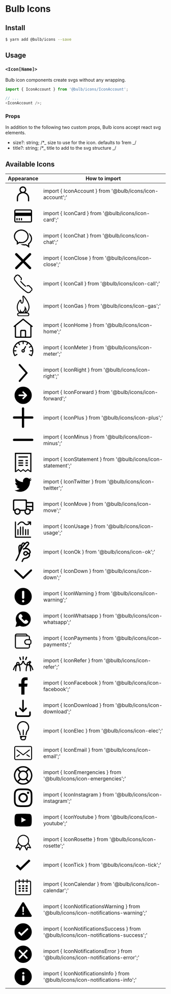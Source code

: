 <!---
THIS FILE IS GENERATED. DO NOT EDIT IT.
-->

# Bulb Icons

## Install

```sh
$ yarn add @bulb/icons --save
```

## Usage

### `<Icon[Name]>`

Bulb icon components create svgs without any wrapping.

```ts
import { IconAccount } from '@bulb/icons/IconAccount';

// ...
<IconAccount />;
```

### Props

In addition to the following two custom props, Bulb icons accept react svg elements.

- size?: string; /\*_ size to use for the icon. defaults to 1rem _/
- title?: string; /\*_ title to add to the svg structure _/

## Available Icons


| Appearance | How to import |
|:----------:| ------------- |
| <svg xmlns="http://www.w3.org/2000/svg" width="64" height="64" viewBox="0 0 64 64"><path d="M31.043 11.843c3.766 0 6.82 3.015 6.82 6.734 0 3.72-3.054 6.734-6.82 6.734-3.767 0-6.82-3.015-6.82-6.734.01-3.715 3.057-6.727 6.82-6.734zm7.107 14.666c2.213-1.948 3.6-4.772 3.6-7.916C41.75 12.742 36.946 8 31.023 8s-10.726 4.744-10.726 10.593c0 3.279 1.508 6.21 3.877 8.152l.018.013C17 29.694 12.027 36.554 12 44.566v8.684c.096.986.93 1.75 1.946 1.75 1.015 0 1.85-.764 1.944-1.742V44.57c0-8.516 6.99-15.416 15.61-15.416s15.61 6.902 15.61 15.415v8.681c.096.986.93 1.75 1.946 1.75s1.85-.764 1.944-1.742V44.57c-.022-8.257-5.296-15.29-12.698-18.018l-.135-.044-.017.002z"/></svg> | import { IconAccount } from '@bulb/icons/icon-account';' |
| <svg xmlns="http://www.w3.org/2000/svg" width="64" height="64" viewBox="0 0 64 64"><path d="M54.75 10H9.25C6.362 10 4 12.306 4 15.125v30.75C4 48.695 6.362 51 9.25 51h45.5c2.888 0 5.25-2.306 5.25-5.125v-30.75C60 12.305 57.638 10 54.75 10zm-45.5 3.417h45.5c.948 0 1.75.783 1.75 1.708v5.125h-49v-5.125c0-.925.802-1.708 1.75-1.708zm45.5 34.166H9.25c-.948 0-1.75-.783-1.75-1.708V30.5h49v15.375c0 .925-.802 1.708-1.75 1.708zM11 37.333h3.5v6.834H11v-6.834zm7 0h3.5v6.834H18v-6.834zm7 0h3.5v6.834H25v-6.834z"/></svg> | import { IconCard } from '@bulb/icons/icon-card';' |
| <svg xmlns="http://www.w3.org/2000/svg" width="64" height="64" viewBox="0 0 64 64"><path d="M49.31 13.51c1.426 2.137 2.405 4.542 3.03 7.125A16.435 16.435 0 0 1 56.436 31.5c0 6.235-3.563 11.756-8.906 14.962v6.412l-6.858-3.918c-1.246.266-2.494.356-3.83.356-1.78 0-3.562-.267-5.164-.623-2.048.356-4.185.623-6.412.623H23.93c3.741 2.227 8.103 3.562 12.914 3.562 1.247 0 2.493-.09 3.741-.266L51.094 60V48.334C56.527 44.415 60 38.359 60 31.5c0-7.57-4.275-14.16-10.687-17.989l-.002-.002zm0 10.864C49.31 12.618 38.98 3 26.156 3 13.331 3 3 12.618 3 24.374c0 6.858 3.473 12.914 8.906 16.833v9.885l8.55-5.966c1.87.445 3.74.623 5.7.623 12.824 0 23.155-9.53 23.155-21.375zm-29.3 16.923l-4.542 2.672v-4.72c-5.343-3.117-8.906-8.64-8.906-14.873 0-9.797 8.73-17.812 19.593-17.812 10.865 0 19.593 8.017 19.593 17.812 0 9.796-8.726 17.812-19.593 17.812-2.137 0-4.274-.356-6.145-.892z"/></svg> | import { IconChat } from '@bulb/icons/icon-chat';' |
| <svg xmlns="http://www.w3.org/2000/svg" width="64" height="64" viewBox="0 0 64 64"><path stroke="#000" d="M37.084 31.646L36.73 32l.354.354 18.844 18.844a3.345 3.345 0 0 1-4.73 4.73L32.353 37.084 32 36.73l-.354.354-18.844 18.844a3.345 3.345 0 0 1-4.73-4.73l18.844-18.844.356-.356-.358-.354L8.097 13.067A3.43 3.43 0 1 1 12.931 8.2l18.715 18.715.354.354.353-.354L51.198 8.072a3.345 3.345 0 0 1 4.73 4.73L37.084 31.646z"/></svg> | import { IconClose } from '@bulb/icons/icon-close';' |
| <svg xmlns="http://www.w3.org/2000/svg" width="64" height="64" viewBox="0 0 64 64"><path stroke="#000" stroke-width="3" d="M25.674 20.343l-.053-.054a5.756 5.756 0 0 0 .002-5.709l.052-.053a5.832 5.832 0 0 1 0 5.816zm33.047 27.232a5.828 5.828 0 0 1 0 5.82l-.053-.053a5.748 5.748 0 0 0 0-5.713l.053-.054zm-1.982-2.26l-.053.052-4.002-4.002.025-.025.026-.026 1.501 1.505v-.006l2.503 2.502zM24.672 25.868a137.11 137.11 0 0 0 14.462 14.464l-.052.052A139.074 139.074 0 0 1 24.62 25.92l.052-.052zm20.035 13.513l-.053-.054a5.82 5.82 0 0 1 5.82 0l-.052.052a5.748 5.748 0 0 0-5.715.002zm-21.07-27.065l-4.005-4.002.052-.052 4.005 4.002-.052.052zm-6.214-6.038l-.053.053a5.748 5.748 0 0 0-5.712.001l-.054-.053a5.828 5.828 0 0 1 5.82-.001zM9.345 8.26l.052.053L8.16 9.55l-.052-.052 1.237-1.237zM5.228 20.184a8.687 8.687 0 0 1 .85-8.473l.053.053a8.614 8.614 0 0 0-.842 8.38l-.061.04zm51.51 35.47l-1.237 1.239-.025-.025-.027-.027 1.237-1.238.053.052zM6.846 22.715C16.24 36.578 28.42 48.761 42.287 58.157l-.04.06C28.456 48.85 16.15 36.543 6.784 22.754l.06-.04zm46.441 36.211a8.696 8.696 0 0 1-8.468.85l.042-.063a8.625 8.625 0 0 0 8.373-.84l.053.053z"/></svg> | import { IconCall } from '@bulb/icons/icon-call';' |
| <svg xmlns="http://www.w3.org/2000/svg" width="64" height="64" viewBox="0 0 64 64"><path d="M51.801 39.118c1.976-14.873-11.275-31.086-16.91-38.004A2.922 2.922 0 0 0 32.62 0c-.44 0-.879.074-1.245.298-1.245.594-1.903 1.933-1.684 3.346 1.902 10.263.951 15.916-.585 17.85-.22.221-.44.52-.733.52-.22 0-.733-.225-1.172-.819-.879-1.117-1.245-2.902-.879-4.684.073-.225.073-.447.073-.745 0-1.637-1.318-2.976-2.856-3.05h-.366c-.513 0-1.025.225-1.464.52-.221.149-.367.299-.585.52l-.073.075c-6.883 8.478-10.03 18.071-8.785 26.402.732 4.982 3.075 9.223 6.661 12.42-3.22.148-5.783 2.902-5.783 6.174 0 3.422 2.709 6.173 6.077 6.173h26.063c3.368 0 6.077-2.751 6.077-6.173s-2.709-6.174-6.077-6.174h-.658c4.1-3.868 6.516-8.404 7.174-13.535zM23.323 15.69c-1.024 5.207 1.976 9.223 4.978 9.223 3.587 0 7.322-5.727 4.32-21.94 8.419 10.412 27.747 34.88 7.395 49.382 0 0 7.54-8.552-3.369-19.634 1.391 11.23-3.368 17.775-7.613 17.775-2.708 0-5.198-2.677-5.783-8.478-1.903 6.247-1.173 7.512-.367 9.89-11.054-7.287-10.397-22.831.44-36.218zm24.964 43.063c0 1.71-1.39 3.123-3.075 3.123H19.149c-1.684 0-3.075-1.412-3.075-3.123 0-1.711 1.391-3.124 3.075-3.124h26.063c1.684 0 3.075 1.413 3.075 3.124zm-15.52-6.174A10.625 10.625 0 0 0 35.62 50.2c1.757-2.007 3.002-4.684 3.66-7.734 1.245 4.685-1.318 7.66-1.464 7.81-.585.669-.806 1.487-.733 2.306h-4.32l.003-.003z"/></svg> | import { IconGas } from '@bulb/icons/icon-gas';' |
| <svg xmlns="http://www.w3.org/2000/svg" width="64" height="64" viewBox="0 0 64 64"><path d="M61.449 25.009L33.362 2.549a2.09 2.09 0 0 0-2.824 0l.002-.003-27.982 22.46a1.908 1.908 0 0 0 2.699 2.698l.522-.418v30.97A3.744 3.744 0 0 0 9.523 62h44.944a3.744 3.744 0 0 0 3.744-3.744V27.264l.522.419a1.908 1.908 0 1 0 2.718-2.679l-.002.005zM37.545 58.26H26.313V42.765a2.09 2.09 0 0 1 2.092-2.091h7.048a2.09 2.09 0 0 1 2.091 2.09v15.497zm16.92-1.883a1.884 1.884 0 0 1-1.884 1.883H41.31V41.156a4.184 4.184 0 0 0-4.183-4.182h-10.27a4.184 4.184 0 0 0-4.183 4.182v17.105H11.402a1.884 1.884 0 0 1-1.884-1.883V24.509L32 6.19l22.482 18.237V56.38l-.017-.002z"/></svg> | import { IconHome } from '@bulb/icons/icon-home';' |
| <svg xmlns="http://www.w3.org/2000/svg" width="64" height="64" viewBox="0 0 64 64"><path d="M59.715 16.893c-.023-.05-.057-.082-.09-.122A32.094 32.094 0 0 0 48.122 5.352c-.04-.023-.083-.066-.124-.09-.05-.023-.097-.04-.14-.065A31.986 31.986 0 0 0 31.99 1a31.912 31.912 0 0 0-15.847 4.197c-.05.023-.098.04-.14.066a1.097 1.097 0 0 0-.124.09A32.13 32.13 0 0 0 4.382 16.77c-.033.04-.066.082-.09.122-.024.05-.04.097-.067.146A31.282 31.282 0 0 0 0 32.786 31.66 31.66 0 0 0 4.282 48.68a1.686 1.686 0 0 0 2.298.61c.074-.04.14-.09.204-.146.057-.023.124-.04.18-.073l6.18-3.546a1.662 1.662 0 0 0 .614-2.282 1.686 1.686 0 0 0-2.297-.61l-5.064 2.902a28.26 28.26 0 0 1-2.979-11.077H9.26a1.68 1.68 0 0 0 1.683-1.672 1.68 1.68 0 0 0-1.683-1.671H3.418a28.007 28.007 0 0 1 2.996-11.067l5.054 2.902c.263.156.558.229.838.229.581 0 1.149-.302 1.46-.84a1.66 1.66 0 0 0-.615-2.282l-5.047-2.893a28.729 28.729 0 0 1 8.157-8.1l2.912 5.012c.311.537.879.84 1.46.84.287 0 .575-.074.838-.23a1.662 1.662 0 0 0 .615-2.282l-2.922-5.02A28.672 28.672 0 0 1 30.306 4.41v5.802a1.68 1.68 0 0 0 1.683 1.672 1.68 1.68 0 0 0 1.683-1.671V4.4a28.499 28.499 0 0 1 11.143 2.975l-2.922 5.02a1.66 1.66 0 0 0 .615 2.282c.263.156.557.229.838.229.581 0 1.149-.302 1.46-.84l2.912-5.012a28.73 28.73 0 0 1 8.156 8.1l-5.046 2.894a1.662 1.662 0 0 0-.615 2.282c.31.538.878.84 1.46.84.287 0 .574-.074.838-.23l5.054-2.902a28.177 28.177 0 0 1 2.995 11.067h-5.834a1.68 1.68 0 0 0-1.684 1.672 1.68 1.68 0 0 0 1.684 1.672h5.842a28.383 28.383 0 0 1-2.98 11.076l-5.063-2.902a1.683 1.683 0 0 0-2.298.61 1.66 1.66 0 0 0 .615 2.283l6.564 3.765h.007a1.685 1.685 0 0 0 2.305-.61A31.583 31.583 0 0 0 64 32.77c0-5.73-1.543-11.1-4.225-15.747-.034-.033-.05-.083-.074-.13h.014z"/><path d="M40.495 18.167a1.682 1.682 0 0 0-2.298.61l-5.087 8.755a5.583 5.583 0 0 0-1.11-.113c-2.979 0-5.407 2.405-5.407 5.37 0 2.967 2.421 5.371 5.407 5.371s5.408-2.404 5.408-5.37c0-1.37-.525-2.624-1.386-3.57l5.086-8.77a1.66 1.66 0 0 0-.614-2.283zm-8.5 16.64a2.027 2.027 0 0 1-2.035-2.02c0-1.115.911-2.02 2.034-2.02 1.123 0 2.035.905 2.035 2.02s-.912 2.02-2.035 2.02z"/></svg> | import { IconMeter } from '@bulb/icons/icon-meter';' |
| <svg xmlns="http://www.w3.org/2000/svg" width="64" height="64" viewBox="0 0 64 64"><path d="M39.51 31.94L18.948 55.261a2.787 2.787 0 0 0 .01 3.93 2.761 2.761 0 0 0 3.915-.011l22.248-25.226c.023-.023.062-.017.083-.034A2.764 2.764 0 0 0 46 31.918a2.722 2.722 0 0 0-.807-1.989c-.023-.027-.062-.017-.09-.038L22.727 4.806a2.772 2.772 0 0 0-3.926.017 2.799 2.799 0 0 0 .011 3.93L39.508 31.94l.002-.002z"/></svg> | import { IconRight } from '@bulb/icons/icon-right';' |
| <svg xmlns="http://www.w3.org/2000/svg" width="64" height="64" viewBox="0 0 64 64"><path d="M32 5c-3.737 0-7.252.703-10.547 2.11-3.254 1.406-6.107 3.334-8.558 5.785-2.45 2.451-4.38 5.304-5.786 8.558C5.703 24.748 5 28.263 5 32c0 3.737.703 7.252 2.11 10.547 1.406 3.254 3.334 6.107 5.785 8.558 2.451 2.45 5.304 4.38 8.558 5.786C24.748 58.297 28.263 59 32 59c3.737 0 7.252-.703 10.547-2.11 3.254-1.406 6.107-3.334 8.558-5.785 2.45-2.451 4.38-5.304 5.786-8.558C58.297 39.252 59 35.737 59 32c0-3.737-.703-7.252-2.11-10.547-1.406-3.254-3.334-6.107-5.785-8.558-2.451-2.45-5.304-4.38-8.558-5.786C39.252 5.703 35.737 5 32 5zm11.511 28.748l-9.763 9.763c-.281.281-.553.482-.814.603a2.22 2.22 0 0 1-.934.18c-.362 0-.673-.06-.934-.18s-.532-.322-.814-.603c-.482-.482-.723-1.044-.723-1.687s.241-1.226.723-1.748l5.665-5.605H19.705c-.723 0-1.305-.231-1.747-.693-.442-.462-.663-1.055-.663-1.778 0-.723.22-1.316.663-1.778.442-.462 1.024-.693 1.747-.693h16.212l-5.665-5.605c-.482-.522-.723-1.105-.723-1.748 0-.642.241-1.205.723-1.687.523-.523 1.105-.784 1.748-.784s1.225.262 1.748.784l9.763 9.763c.522.523.784 1.105.784 1.748s-.262 1.225-.784 1.748z"/></svg> | import { IconForward } from '@bulb/icons/icon-forward';' |
| <svg xmlns="http://www.w3.org/2000/svg" width="64" height="64" viewBox="0 0 64 64"><path d="M35.111 28V3.556a3.556 3.556 0 1 0-7.111 0V28H3.556a3.556 3.556 0 1 0 0 7.111H28v25.333a3.556 3.556 0 1 0 7.111 0V35.111h25.333a3.556 3.556 0 1 0 0-7.111H35.111z"/></svg> | import { IconPlus } from '@bulb/icons/icon-plus';' |
| <svg xmlns="http://www.w3.org/2000/svg" width="64" height="64" viewBox="0 0 64 64"><path d="M60.444 35.111H3.556a3.556 3.556 0 1 1 0-7.111h56.888a3.556 3.556 0 0 1 0 7.111z"/></svg> | import { IconMinus } from '@bulb/icons/icon-minus';' |
| <svg xmlns="http://www.w3.org/2000/svg" width="64" height="64" viewBox="0 0 64 64"><path d="M39.42 28.315h7.42V24.55h-7.42v3.764zM32 24.548H17.14v3.764H32v-3.764zm7.42 11.276h7.42v-3.746h-7.42v3.746zm7.44-22.549H17.14v3.764h29.72v-3.764zM32 32.078H17.14v3.764H32v-3.764zM6 2v60.136h3.72l7.42-5.647 7.379 5.647L32 56.51l7.42 5.647 7.42-5.647 7.42 5.647H58V2.002L6 2zm48.28 56.39l-7.42-5.646-7.42 5.647L32 52.744l-7.42 5.647-7.44-5.647-7.42 5.647V5.764h44.56V58.39zM32 39.589H17.14v3.764H32v-3.764zm7.42 3.764h7.42v-3.764h-7.42v3.764z"/></svg> | import { IconStatement } from '@bulb/icons/icon-statement';' |
| <svg xmlns="http://www.w3.org/2000/svg" width="64" height="64" viewBox="0 0 64 64"><path d="M59 15.227a23.836 23.836 0 0 1-5.55 5.74c.035.482.035.964.035 1.443 0 14.68-11.136 31.59-31.49 31.59C15.726 54 9.9 52.178 5 49.015c.89.103 1.748.138 2.673.138 5.174 0 9.937-1.753 13.742-4.743a11.093 11.093 0 0 1-10.35-7.7c.687.104 1.371.172 2.09.172.994 0 1.988-.139 2.913-.379a11.097 11.097 0 0 1-8.875-10.896v-.139a11.142 11.142 0 0 0 5.002 1.41 11.105 11.105 0 0 1-4.934-9.246c0-2.064.548-3.954 1.509-5.604a31.423 31.423 0 0 0 22.82 11.619 12.6 12.6 0 0 1-.274-2.544C31.316 14.985 36.25 10 42.384 10c3.186 0 6.066 1.34 8.085 3.507a21.75 21.75 0 0 0 7.024-2.682 11.064 11.064 0 0 1-4.866 6.118c2.228-.24 4.386-.86 6.373-1.718v.002z"/></svg> | import { IconTwitter } from '@bulb/icons/icon-twitter';' |
| <svg xmlns="http://www.w3.org/2000/svg" width="64" height="64" viewBox="0 0 64 64"><path d="M62 15.973H44v-3.98A3.992 3.992 0 0 0 40 8H4c-2.208 0-4 1.784-4 3.993V39.95a3.998 3.998 0 0 0 4 3.993h.218A10.305 10.305 0 0 0 4 46.003C4 51.523 8.476 56 14 56c5.523 0 10-4.476 10-9.996 0-.708-.08-1.396-.217-2.06h12.436a9.97 9.97 0 0 0-.22 2.06C36 51.523 40.48 56 46 56s10-4.476 10-9.996a9.97 9.97 0 0 0-.22-2.06H62c1.1 0 2.001-.896 2.001-2V17.97c0-1.1-.9-1.996-2-1.996v-.002zM14 51.951c-3.315 0-5.999-2.664-5.999-5.947 0-3.284 2.684-5.948 6-5.948 3.315 0 6 2.664 6 5.948 0 3.283-2.683 5.947-6 5.947zm24.04-11.947c-.015 0-.024.009-.041.009H21.963C20.139 37.588 17.263 36 13.998 36c-3.268 0-6.14 1.587-7.965 4.012h-.036a2 2 0 0 1-2-1.995V14.043c0-1.104.895-1.995 2-1.995h31.999a2 2 0 0 1 2 1.995v23.973c0 .016-.009.024-.009.041a10.025 10.025 0 0 0-1.953 1.949l.005-.003zM46 51.951c-3.31 0-5.999-2.664-5.999-5.947 0-3.284 2.688-5.948 6-5.948 3.31 0 6 2.664 6 5.948 0 3.283-2.688 5.947-6 5.947zm14-11.938h-6.04C52.14 37.588 49.264 36 46 36a9.86 9.86 0 0 0-2 .205v-4.164h16v7.973-.002zm0-12.02H44v-7.977h16v7.977z"/></svg> | import { IconMove } from '@bulb/icons/icon-move';' |
| <svg xmlns="http://www.w3.org/2000/svg" width="64" height="64" viewBox="0 0 64 64"><path d="M7.75 58h47.493c.969 0 1.757-.787 1.757-1.755 0-.969-.788-1.757-1.757-1.757H9.514V8.77A1.758 1.758 0 0 0 6 8.77v47.465c-.01.978.78 1.766 1.748 1.766h.002z"/><path d="M16.91 17.924l5.117-5.112a7.735 7.735 0 0 1 5.51-2.28 7.73 7.73 0 0 1 5.512 2.287l2.321 2.32a11.251 11.251 0 0 0 7.995 3.315c3.025 0 5.86-1.174 8.003-3.316l2.116-2.114v3.665a1.758 1.758 0 0 0 3.514 0V8.767a1.586 1.586 0 0 0-.077-.497c-.019-.06-.035-.12-.053-.18-.025-.06-.06-.113-.084-.172-.026-.043-.044-.094-.078-.137a1.779 1.779 0 0 0-.49-.489c-.043-.025-.084-.043-.127-.068-.06-.034-.112-.069-.171-.094-.06-.025-.12-.034-.18-.052A1.586 1.586 0 0 0 55.24 7h-7.92c-.969 0-1.757.788-1.757 1.756s.788 1.756 1.757 1.756h3.667l-2.116 2.115a7.735 7.735 0 0 1-5.51 2.279 7.752 7.752 0 0 1-5.512-2.28l-2.321-2.32A11.236 11.236 0 0 0 27.54 7.01c-3.018 0-5.86 1.174-8.004 3.316l-5.116 5.113a1.758 1.758 0 0 0 2.486 2.484l.005.002zm-1.239 32.161c.969 0 1.757-.787 1.757-1.756V32.502c0-.968-.788-1.756-1.757-1.756-.969 0-1.757.788-1.757 1.756v15.82a1.76 1.76 0 0 0 1.757 1.766v-.003zm6.149-25.487V48.33a1.758 1.758 0 0 0 3.514 0V24.598c0-.968-.788-1.756-1.757-1.756-.968 0-1.757.779-1.757 1.756zm9.68-1.766c-.97 0-1.758.788-1.758 1.756v23.733c0 .968.788 1.756 1.757 1.756.969 0 1.757-.788 1.757-1.756V24.597a1.75 1.75 0 0 0-1.757-1.765zm6.516 9.67v15.82a1.758 1.758 0 0 0 3.514 0v-15.82a1.758 1.758 0 0 0-3.514 0zm7.562 0v15.82a1.758 1.758 0 0 0 3.514 0v-15.82c0-.968-.788-1.756-1.757-1.756-.969 0-1.757.788-1.757 1.756z"/></svg> | import { IconUsage } from '@bulb/icons/icon-usage';' |
| <svg xmlns="http://www.w3.org/2000/svg" width="64" height="64" viewBox="0 0 64 64"><path d="M28.945 63.177h-.016a1.16 1.16 0 0 1-1.171-1.15c0-.19.046-.37.13-.528l-.002.007c.905-1.736 1.48-3.016 1.988-4.123.265-.586.507-1.128.751-1.649 1.679-3.688 5.102-4.166 8.305-4.729 3.2-.306 6.068-1.498 8.403-3.322l-.033.025c2.005-1.546 3.336-3.858 3.531-6.478l.003-.03a3.257 3.257 0 0 0-1.38-2.163l-.012-.007A2.348 2.348 0 0 0 48 38.543c-.21 0-.414.027-.607.078l.016-.005c-.936.32-1.7.93-2.197 1.717l-.01.019a7.138 7.138 0 0 1-4.215 2.833l-.049.009c-.435.103-.936.16-1.448.16-3.598 0-6.515-2.865-6.515-6.4 0-2.754 1.77-5.1 4.253-6.005l.044-.014a6.823 6.823 0 0 1 2.921-.645 6.838 6.838 0 0 1 6.029 3.56l.018.037c1.015 1.802 2.607 2.799 3.908 2.408a3.836 3.836 0 0 0 2.333-1.72l.009-.018c.237-.469.375-1.02.375-1.6a3.63 3.63 0 0 0-.228-1.268l.009.026a13.259 13.259 0 0 0-12.562-8.877c-1.38 0-2.712.208-3.962.592l.093-.025a15.7 15.7 0 0 0-2.688 1.148l.081-.041a1.16 1.16 0 0 1-.54.13 1.16 1.16 0 0 1-1.17-1.15c0-.442.251-.824.623-1.018l.007-.002a17.354 17.354 0 0 1 2.945-1.244l.126-.035c1.37-.434 2.949-.683 4.585-.683 6.845 0 12.65 4.37 14.685 10.427l.03.108a5.74 5.74 0 0 1 .265 1.74 5.805 5.805 0 0 1-.789 2.931l.017-.03a5.907 5.907 0 0 1-2.614 2.438l-.035.016a5.33 5.33 0 0 1 1.324 3.129v.018c-.137 3.382-1.83 6.348-4.39 8.246l-.028.02a18.107 18.107 0 0 1-9.377 3.725l-.075.007c-3.114.542-5.388.933-6.624 3.45-.242.479-.464.998-.729 1.563a101 101 0 0 1-2.053 4.34c-.181.29-.482.491-.833.542h-.007l-.007-.003zM40.187 32.67a5.317 5.317 0 0 0-2.088.446l.033-.013c-1.683.569-2.872 2.113-2.872 3.926 0 .473.081.928.23 1.354l-.01-.03a4.155 4.155 0 0 0 3.925 2.746c.324 0 .638-.036.94-.105l-.027.005a4.815 4.815 0 0 0 3.014-1.958l.011-.016a7.347 7.347 0 0 1 2.181-2.152l.028-.016a8.56 8.56 0 0 1-1.392-1.843l-.023-.043a4.432 4.432 0 0 0-3.887-2.278h-.07.005l.002-.023z"/><path d="M28.945 64h-.007c-1.11 0-2.008-.885-2.008-1.973 0-.334.084-.647.232-.922l-.004.012c.905-1.715 1.457-2.973 1.964-4.08a38.06 38.06 0 0 1 .773-1.671c1.944-3.97 5.654-4.601 8.833-5.187a15.383 15.383 0 0 0 7.965-3.041l-.035.025c1.82-1.356 3.057-3.389 3.31-5.712l.003-.037a2.469 2.469 0 0 0-1.031-1.664l-.007-.005a1.491 1.491 0 0 0-1.313-.279l.01-.002c-.79.26-1.435.773-1.847 1.438l-.009.014a7.946 7.946 0 0 1-4.583 3.112l-.054.011a7.384 7.384 0 0 1-1.624.179c-3.205 0-5.933-2.008-6.95-4.814l-.017-.05a6.907 6.907 0 0 1-.419-2.392c0-3.09 1.993-5.723 4.786-6.727l.051-.016a7.657 7.657 0 0 1 3.28-.728 7.664 7.664 0 0 1 6.75 3.984l.02.041c.797 1.411 2.054 2.278 2.938 2.017a2.981 2.981 0 0 0 1.825-1.333l.007-.014a2.83 2.83 0 0 0-.007-2.188l.007.018a12.33 12.33 0 0 0-11.713-8.342c-1.338 0-2.627.21-3.833.597l.086-.025c-.95.313-1.762.665-2.53 1.081l.079-.039c-.265.13-.575.206-.905.206-1.134 0-2.056-.903-2.056-2.019 0-.791.463-1.475 1.136-1.806l.012-.005a18.221 18.221 0 0 1 3.09-1.308l.133-.037c1.432-.448 3.08-.704 4.788-.704 7.23 0 13.363 4.613 15.519 11.006l.032.114c.237.655.375 1.407.375 2.191a6.59 6.59 0 0 1-.768 3.096l.018-.036a6.612 6.612 0 0 1-2.183 2.307l-.026.016a5.87 5.87 0 0 1 .971 2.868v.018c-.105 3.638-1.885 6.846-4.61 8.918l-.029.02a18.84 18.84 0 0 1-9.771 3.922l-.08.007c-3.09.542-4.945.846-5.984 2.993-.22.478-.442.977-.707 1.542a85.085 85.085 0 0 1-2.076 4.34A2.02 2.02 0 0 1 28.969 64h-.03.006zm19.061-26.254c.733.01 1.408.254 1.953.657l-.01-.007a4.046 4.046 0 0 1 1.723 2.934l.003.016c-.236 2.89-1.707 5.403-3.885 7.057l-.024.016a16.616 16.616 0 0 1-8.772 3.402l-.063.005c-3.159.542-6.14 1.063-7.707 4.34-.242.498-.486 1.04-.752 1.605-.507 1.127-1.082 2.408-2.008 4.187a.323.323 0 0 0 .154.434h.17a.333.333 0 0 0 .294-.17v-.003c.928-1.78 1.524-3.124 2.009-4.187.265-.608.507-1.127.751-1.605 1.413-2.886 3.976-3.341 7.223-3.906 3.456-.33 6.559-1.608 9.091-3.565l-.037.027c2.377-1.772 3.932-4.502 4.064-7.596v-.02a4.503 4.503 0 0 0-1.131-2.653l.005.004-.685-.802.971-.478a5.037 5.037 0 0 0 2.195-2.143l.014-.027a4.98 4.98 0 0 0 .556-2.303c0-.606-.107-1.187-.302-1.724l.011.036a14.67 14.67 0 0 0-13.947-9.954c-1.55 0-3.042.236-4.443.673l.105-.028c-1.12.36-2.077.77-2.985 1.26l.091-.043a.33.33 0 0 0-.181.293.332.332 0 0 0 .49.29h-.001c.78-.43 1.692-.826 2.644-1.139l.116-.032a13.924 13.924 0 0 1 4.143-.615c6.173 0 11.413 3.924 13.277 9.37l.028.097a4.396 4.396 0 0 1-.212 3.499l.012-.026a4.644 4.644 0 0 1-2.794 2.161l-.032.007a4.16 4.16 0 0 1-.729.06 4.414 4.414 0 0 1-4.14-2.829l-.01-.03a6.031 6.031 0 0 0-5.318-3.158c-.94 0-1.832.213-2.623.593l.034-.016c-2.218.79-3.775 2.844-3.775 5.255 0 3.08 2.542 5.574 5.675 5.574.437 0 .863-.048 1.273-.141l-.037.006a6.35 6.35 0 0 0 3.808-2.538l.014-.02a4.97 4.97 0 0 1 2.681-2.008l.035-.01a3.003 3.003 0 0 1 1.005-.063h-.014l-.002-.019zm-8.659 4.188c-2.741-.035-4.95-2.225-4.95-4.926 0-2.154 1.408-3.986 3.37-4.656l.035-.011a6.078 6.078 0 0 1 2.383-.499h.003a5.219 5.219 0 0 1 4.646 2.813l.014.03A7.749 7.749 0 0 0 46.13 36.4l-.002-.003.773.782-.971.522a6.63 6.63 0 0 0-1.974 1.781l-.014.018a5.637 5.637 0 0 1-3.407 2.337l-.038.007c-.288.057-.621.09-.961.09-.065 0-.13-.003-.196-.005h.01l-.003.005zm.84-8.418a4.491 4.491 0 0 0-1.75.38l.028-.012c-1.385.467-2.362 1.736-2.362 3.23 0 .356.056.701.16 1.026l-.007-.025a3.314 3.314 0 0 0 3.15 2.24c.246 0 .486-.027.717-.075l-.021.005a3.983 3.983 0 0 0 2.507-1.74l.009-.016a9.908 9.908 0 0 1 1.596-1.658l.017-.012a9.385 9.385 0 0 1-.857-1.294l-.025-.05a3.478 3.478 0 0 0-3.157-1.997h-.002l-.002-.002z"/><path d="M10.021 59.877h-.007a1.16 1.16 0 0 1-1.17-1.15c0-.243.077-.47.207-.654l-.002.004C14.989 49.4 20.09 33.733 20.09 33.582c4.143-11.591 10.681-21.468 19.084-29.466l.02-.019 1.016-1.02a6.066 6.066 0 0 1 4.746-2.27c1.338 0 2.574.427 3.575 1.152l-.016-.011a4.748 4.748 0 0 1 1.94 3.185l.003.025a5.782 5.782 0 0 1-1.355 4.35l.007-.01c-.97 1.215-1.899 2.17-2.87 3.341a76.534 76.534 0 0 0-7.371 9.385l-.182.29c-.216.256-.54.419-.903.419a1.16 1.16 0 0 1-1.17-1.15c0-.177.039-.343.111-.492l-.002.007c2.472-3.732 5.016-6.977 7.795-10.01l-.065.072c.95-1.063 1.855-2.17 2.805-3.254a3.562 3.562 0 0 0 .86-2.66v.014a2.425 2.425 0 0 0-1.007-1.644l-.007-.005a3.744 3.744 0 0 0-2.165-.681 3.743 3.743 0 0 0-3.037 1.537l-.007.011-1.06 1.04C32.726 13.5 26.427 23.07 22.6 33.781l-.158.512c-.31.913-5.345 16.121-11.417 25.04-.21.327-.578.541-.994.541l-.01.003z"/><path d="M10.023 60.723h-.014C8.899 60.723 8 59.84 8 58.75c0-.414.128-.796.35-1.114l-.006.007c5.896-8.678 11.043-24.127 11.043-24.278 4.15-11.73 10.73-21.73 19.198-29.839l.016-.016.994-.976A6.93 6.93 0 0 1 44.969 0a6.95 6.95 0 0 1 4.076 1.31l-.019-.013a5.55 5.55 0 0 1 2.207 3.725l.002.027a6.581 6.581 0 0 1-1.534 5.022l.01-.012c-.97 1.215-1.9 2.17-2.893 3.364a75.59 75.59 0 0 0-7.307 9.302l-.181.288a2.027 2.027 0 0 1-1.69.9c-1.115 0-2.018-.888-2.018-1.983 0-.405.123-.78.333-1.094l-.005.007c2.516-3.759 5.111-7.031 7.944-10.089l-.058.064c.95-1.063 1.855-2.17 2.784-3.21a2.753 2.753 0 0 0 .684-2.049v.01a1.575 1.575 0 0 0-.68-1.103l-.004-.005a2.981 2.981 0 0 0-1.658-.498 2.968 2.968 0 0 0-2.444 1.269l-.007.01-1.014 1.019c-8.068 7.736-14.325 17.256-18.11 27.916l-.155.508c-.198.629-5.368 16.185-11.505 25.233-.37.49-.957.805-1.62.805-.028 0-.059 0-.087-.002h.005l-.002.002zM45.072 1.601a6.045 6.045 0 0 0-4.257 2.033l-.007.006-.994.997C31.514 12.58 25.07 22.355 21.16 33.3l-.163.521c0 .174-5.234 15.86-11.242 24.713a.326.326 0 0 0-.095.228c0 .09.037.17.095.23.06.052.142.084.233.084.09 0 .17-.032.232-.085 6.029-8.852 11.043-24.19 11.331-24.843C25.594 22.748 32 13.03 40.24 5.154l.016-.016.994-.997A4.57 4.57 0 0 1 44.9 2.34c1 0 1.927.318 2.679.858l-.014-.01A3.234 3.234 0 0 1 48.91 5.34l.002.019a4.396 4.396 0 0 1-.999 3.307l.008-.008c-.95 1.194-1.855 2.17-2.828 3.277a79.006 79.006 0 0 0-7.502 9.451l-.184.29a.319.319 0 0 0-.058.186c0 .18.149.327.333.327a.338.338 0 0 0 .274-.142c2.426-3.638 4.925-6.805 7.656-9.762l-.058.064c.97-1.107 1.899-2.17 2.849-3.32A4.952 4.952 0 0 0 49.57 5.23l.002.023a3.924 3.924 0 0 0-1.601-2.64l-.012-.006a4.92 4.92 0 0 0-2.888-.997h-.005l.005-.01z"/><path d="M20.221 38.029h-.004a1.16 1.16 0 0 1-1.164-1.036v-.005c-.729-6.878-1.325-17.358-1.369-18.702a8.585 8.585 0 0 1 2.756-7.025l.005-.005a4.484 4.484 0 0 1 3.87-1.036l-.027-.004c1.683.347 2.963 1.694 3.177 3.366l.002.02a1.16 1.16 0 0 1-1.17 1.15 1.16 1.16 0 0 1-1.172-1.15 1.805 1.805 0 0 0-1.291-1.168l-.012-.002a2.22 2.22 0 0 0-1.878.565 6.431 6.431 0 0 0-1.897 5.21l-.003-.024c0 1.324.62 11.717 1.348 18.529.005.041.01.089.01.137a1.16 1.16 0 0 1-1.041 1.143h-.005l-.135.037z"/><path d="M20.223 38.853h-.009c-1.04 0-1.895-.775-2-1.77v-.01c-.728-6.898-1.324-17.358-1.368-18.766a8.888 8.888 0 0 1-.026-.686c0-2.758 1.187-5.244 3.089-6.99l.005-.005a5.325 5.325 0 0 1 3.524-1.317c.37 0 .733.036 1.082.107l-.035-.007c2.05.442 3.6 2.108 3.82 4.167l.002.02c.002.032.002.071.002.108 0 1.093-.9 1.978-2.013 1.978-1.073 0-1.95-.826-2.009-1.864v-.005a.972.972 0 0 0-.656-.542l-.007-.002a1.412 1.412 0 0 0-1.127.391 5.594 5.594 0 0 0-1.608 4.56l-.002-.025c0 1.3.619 11.673 1.347 18.465.007.062.012.133.012.206 0 1.017-.784 1.856-1.79 1.962h-.01l-.223.025zM23.47 10.95a3.887 3.887 0 0 0-2.455.959l.004-.003a7.851 7.851 0 0 0-2.472 6.385l-.002-.028c0 1.324.62 11.781 1.369 18.637a.326.326 0 0 0 .33.306c.017 0 .03 0 .047-.002h-.003a.338.338 0 0 0 .222-.13.32.32 0 0 0 0-.24v.002c-.73-6.836-1.325-17.358-1.37-18.593a7.207 7.207 0 0 1 2.207-5.836l.003-.002a3.02 3.02 0 0 1 2.037-.782c.186 0 .365.016.542.048l-.019-.002c.936.219 1.67.9 1.94 1.78l.004.02v.13c0 .18.149.324.33.324.182 0 .33-.146.33-.325a3.197 3.197 0 0 0-2.385-2.577l-.023-.004a3.123 3.123 0 0 0-.64-.064l.004-.003z"/><path d="M23.116 30.675a1.16 1.16 0 0 1-1.08-1.242v.005c.321-4.14.933-7.94 1.825-11.633l-.103.503c1.05-4.67 2.703-8.801 4.91-12.584l-.117.215a5.433 5.433 0 0 1 4.697-2.677 5.46 5.46 0 0 1 2.79.761l-.022-.014c1.391.698 2.348 2.065 2.43 3.657v.011a1.164 1.164 0 0 1-1.17 1.228 1.165 1.165 0 0 1-1.172-1.072v-.005a2.177 2.177 0 0 0-1.245-1.795l-.014-.004a3.093 3.093 0 0 0-1.585-.43c-1.155 0-2.16.622-2.693 1.541l-.007.016c-1.995 3.377-3.58 7.29-4.54 11.434l-.055.28c-.768 3.117-1.355 6.824-1.641 10.613l-.014.238a1.167 1.167 0 0 1-1.154.956h-.042.002v-.002z"/><path d="M23.12 31.498h-.154c-1.045-.075-1.864-.928-1.864-1.969 0-.07.004-.14.011-.208v.01a74 74 0 0 1 1.848-11.77l-.104.508c1.075-4.755 2.767-8.958 5.02-12.804l-.118.217a6.258 6.258 0 0 1 5.39-3.052c1.192 0 2.305.329 3.25.898l-.028-.016c1.624.846 2.737 2.454 2.849 4.325v.013c.002.04.004.085.004.13 0 1.094-.9 1.979-2.013 1.979-1.066 0-1.939-.814-2.009-1.844V7.91a1.352 1.352 0 0 0-.83-1.125l-.01-.003a2.22 2.22 0 0 0-1.18-.336c-.845 0-1.578.464-1.95 1.148l-.005.011c-1.928 3.316-3.452 7.158-4.367 11.226l-.051.274c-.752 3.044-1.332 6.666-1.62 10.37l-.014.24a2.02 2.02 0 0 1-2.02 1.78h-.035.002l-.002.004zM33.17 4.094a4.635 4.635 0 0 0-3.964 2.363l-.011.022c-2.04 3.465-3.662 7.478-4.649 11.729l-.055.29c-.78 3.154-1.383 6.91-1.686 10.75l-.016.25v.022a.33.33 0 0 0 .31.325.327.327 0 0 0 .375-.304c.314-4.034.91-7.738 1.778-11.34l-.1.492c1.017-4.517 2.616-8.51 4.75-12.163l-.111.208a3.95 3.95 0 0 1 3.412-1.946c.738 0 1.427.199 2.015.546L35.2 5.33c.95.469 1.606 1.388 1.678 2.465v.01c0 .18.15.324.33.324a.329.329 0 0 0 .331-.325 3.603 3.603 0 0 0-1.99-2.984l-.02-.009a4.721 4.721 0 0 0-2.357-.716h-.006.004z"/></svg> | import { IconOk } from '@bulb/icons/icon-ok';' |
| <svg xmlns="http://www.w3.org/2000/svg" width="64" height="64" viewBox="0 0 64 64"><path d="M32.06 40.046L8.739 18.016c-1.086-1.16-2.85-1.146-3.93.01-1.08 1.157-1.08 3.05.011 4.195l25.226 23.837c.023.025.017.066.034.089a2.668 2.668 0 0 0 2.003.853 2.631 2.631 0 0 0 1.989-.864c.027-.026.017-.067.038-.096l25.085-23.977c1.08-1.17 1.075-3.049-.017-4.205-1.086-1.146-2.85-1.146-3.93.01L32.06 40.045l.002.002z"/></svg> | import { IconDown } from '@bulb/icons/icon-down';' |
| <svg xmlns="http://www.w3.org/2000/svg" width="64" height="64" viewBox="0 0 64 64"><path fill-rule="evenodd" d="M32 59c14.912 0 27-12.088 27-27S46.912 5 32 5 5 17.088 5 32s12.088 27 27 27zm-3.598-41.4a3.6 3.6 0 0 1 3.602-3.6 3.598 3.598 0 0 1 3.598 3.6v18a3.598 3.598 0 1 1-7.2 0v-18zm7.2 28.8a3.598 3.598 0 1 1-7.2 0c0-1.107.5-2.097 1.285-2.757a3.589 3.589 0 0 1 2.317-.843c.926 0 1.77.35 2.406.925a3.594 3.594 0 0 1 1.192 2.674z"/></svg> | import { IconWarning } from '@bulb/icons/icon-warning';' |
| <svg xmlns="http://www.w3.org/2000/svg" width="64" height="64" viewBox="0 0 64 64"><path d="M32.4 9C19.387 9 8.8 19.586 8.8 32.6c0 4.117 1.077 8.162 3.117 11.72L8.041 55.947a.8.8 0 0 0 .962 1.027l12.694-3.34A23.662 23.662 0 0 0 32.4 56.2C45.414 56.2 56 45.614 56 32.6 56 19.586 45.414 9 32.4 9zm14.726 34.316l-1.406 1.407C43.944 46.5 41.962 47.4 39.832 47.4c-2.872 0-5.969-1.64-9.202-4.874l-8.155-8.155c-2.55-2.55-4.118-5.028-4.659-7.365-.656-2.837.172-5.436 2.462-7.725l1.407-1.407c.905-.905 2.368-1.128 3.502-.528 2.13 1.128 4.335 4.82 4.58 5.238.442.774.577 1.574.387 2.26a2.088 2.088 0 0 1-.95 1.24c-.647.542-1.405 1.215-1.538 1.386-.813 1.2-.72 2.12.327 3.168l6.37 6.37c1.056 1.057 1.96 1.144 3.179.318.16-.125.833-.883 1.374-1.53.404-.667 1.066-1.033 1.87-1.033.528 0 1.088.16 1.622.464.426.25 4.12 2.457 5.246 4.586a2.966 2.966 0 0 1-.528 3.503z"/></svg> | import { IconWhatsapp } from '@bulb/icons/icon-whatsapp';' |
| <svg xmlns="http://www.w3.org/2000/svg" width="64" height="64" viewBox="0 0 64 64"><path d="M54.733 37.115a2.955 2.955 0 0 1-2.966 2.945h-7.36c-3.157 0-5.716-2.541-5.716-5.677 0-3.136 2.56-5.677 5.716-5.677h7.36a2.955 2.955 0 0 1 2.965 2.945v5.464zm-7.646 14.708h-34.85a2.955 2.955 0 0 1-2.965-2.945v-.075.004-31.936H47.16a2.955 2.955 0 0 1 2.965 2.945v.058-.002 5.588H44.41c-4.961 0-8.985 3.995-8.985 8.925 0 4.93 4.022 8.925 8.985 8.925h5.716v5.5l.002.09a2.937 2.937 0 0 1-2.946 2.927c-.031 0-.065 0-.096-.002h.004l-.002-.002zM12.235 11.247h27.58a2.976 2.976 0 0 1 2.925 2.412l.002.018H9.302a2.98 2.98 0 0 1 2.93-2.43h.003zM53.32 25.672V19.87c-.01-3.415-2.795-6.182-6.233-6.193h-1.073A6.224 6.224 0 0 0 39.816 8H12.235C8.797 8.01 6.01 10.775 6 14.19v34.617c.01 3.415 2.794 6.183 6.233 6.193h34.942c3.442 0 6.234-2.771 6.234-6.193v-5.73c2.663-.742 4.585-3.128 4.591-5.962v-5.483c-.042-2.81-1.96-5.164-4.566-5.88l-.043-.01-.071-.07z"/></svg> | import { IconPayments } from '@bulb/icons/icon-payments';' |
| <svg xmlns="http://www.w3.org/2000/svg" width="64" height="64" viewBox="0 0 64 64"><path d="M63.917 50.402C63.109 47.888 59.01 36 53.454 34.474a5.296 5.296 0 0 0 .472-2.763c1.85-.397 3.243-2.028 3.243-3.976 0-2.247-1.842-4.072-4.106-4.072a4.107 4.107 0 0 0-4.01 3.216 5.699 5.699 0 0 0-.529-.025c-3 0-5.443 2.425-5.443 5.398 0 .696.138 1.366.382 1.98-4.702-.63-8.337-4.622-8.337-9.447a1.666 1.666 0 0 0-3.119-.807 1.667 1.667 0 0 0-3.12.807c0 4.832-3.634 8.824-8.336 9.447a5.337 5.337 0 0 0 .382-1.98c0-2.975-2.446-5.398-5.443-5.398-2.998 0-5.443 2.425-5.443 5.398 0 .8.18 1.56.497 2.238C4.986 36.025.887 47.904.082 50.427a1.65 1.65 0 0 0 1.083 2.085 1.682 1.682 0 0 0 2.103-1.077c1.221-3.798 3.356-8.55 5.426-11.37-1.792 4.816-1.792 11.332-1.792 14.28 0 .912.75 1.656 1.67 1.656.92 0 1.67-.744 1.67-1.657 0-10.368 1.719-16.252 4.84-16.72.13.01.26.016.401.016.14 0 .27-.009.407-.025 3.122.461 4.84 6.352 4.84 16.72 0 .913.75 1.656 1.67 1.656.92 0 1.67-.743 1.67-1.656 0-3.515-.009-12.107-3.047-16.834 5.525-.76 9.949-4.962 10.968-10.352 1.02 5.39 5.452 9.602 10.978 10.352-3.04 4.727-3.048 13.319-3.048 16.834 0 .913.75 1.656 1.67 1.656.92 0 1.67-.743 1.67-1.656 0-10.368 1.718-16.252 4.84-16.72.129.01.27.016.4.016.131 0 .27-.009.4-.016 3.122.468 4.84 6.352 4.84 16.72 0 .913.75 1.656 1.67 1.656.921 0 1.671-.743 1.671-1.656 0-2.94 0-9.447-1.785-14.265 2.061 2.822 4.189 7.556 5.41 11.354a1.681 1.681 0 0 0 2.103 1.077c.904-.29 1.394-1.227 1.109-2.101h-.002v.002zm-48.022-16.14c-.138-.01-.279-.025-.417-.025-.147 0-.285.016-.423.025a2.085 2.085 0 0 1-1.67-2.037c0-1.148.939-2.079 2.096-2.079s2.095.931 2.095 2.079a2.102 2.102 0 0 1-1.679 2.037h-.002zm33.037 0c-.139-.01-.279-.025-.424-.025-.145 0-.285.016-.423.025a2.085 2.085 0 0 1-1.67-2.037c0-1.148.938-2.079 2.096-2.079 1.157 0 2.095.931 2.095 2.079a2.08 2.08 0 0 1-1.67 2.037h-.005zm3.365-6.536a.76.76 0 0 1 1.518 0 .76.76 0 0 1-1.518 0zm-20.299-7.764c1.04 0 1.889-.84 1.889-1.873v-7.216A1.884 1.884 0 0 0 31.998 9c-1.042 0-1.889.84-1.889 1.873v7.216c0 1.031.847 1.873 1.889 1.873zm7.454.984c.216.084.442.12.658.12.79 0 1.532-.485 1.815-1.259l2.538-6.926a1.898 1.898 0 0 0-1.158-2.45c-.996-.363-2.114.148-2.47 1.148l-2.538 6.926a1.892 1.892 0 0 0 1.157 2.44h-.002zm-17.224-1.018a1.86 1.86 0 0 0 1.746 1.212c.21 0 .426-.037.633-.108a1.836 1.836 0 0 0 1.113-2.359l-2.443-6.666a1.86 1.86 0 0 0-2.379-1.104 1.835 1.835 0 0 0-1.113 2.359l2.443 6.666z"/></svg> | import { IconRefer } from '@bulb/icons/icon-refer';' |
| <svg xmlns="http://www.w3.org/2000/svg" width="64" height="64" viewBox="0 0 64 64"><path d="M45.998 5.388v8.568H40.91c-3.986 0-4.73 1.915-4.73 4.673v6.134h9.494l-1.263 9.606H36.18V59h-9.916V34.369H18v-9.606h8.263v-7.075C26.263 9.478 31.286 5 38.61 5c3.499 0 6.515.26 7.39.388h-.002z"/></svg> | import { IconFacebook } from '@bulb/icons/icon-facebook';' |
| <svg xmlns="http://www.w3.org/2000/svg" width="64" height="64" viewBox="0 0 64 64"><path d="M53.55 41.82a2.459 2.459 0 0 0-2.45 2.455v7.362a2.459 2.459 0 0 1-2.45 2.454h-34.3a2.459 2.459 0 0 1-2.45-2.454v-7.362a2.459 2.459 0 0 0-2.45-2.455A2.459 2.459 0 0 0 7 44.275v7.362C7 55.703 10.293 59 14.35 59h34.3c4.06 0 7.35-3.3 7.35-7.363v-7.362a2.459 2.459 0 0 0-2.45-2.455z"/><path d="M29.755 43.552l.092.093.016.015.016.016.015.016.016.016.016.016c.185.153.367.261.566.352h.031c.26.108.552.185.857.198h.22a2.28 2.28 0 0 0 .857-.198h.031a2.09 2.09 0 0 0 .521-.323l.016-.016.016-.016.015-.016.016-.015.016-.016c.045-.032.076-.077.122-.122l9.785-9.803a2.468 2.468 0 0 0 0-3.468 2.455 2.455 0 0 0-3.462 0l-5.573 5.615V7.454A2.459 2.459 0 0 0 31.51 5a2.459 2.459 0 0 0-2.45 2.454v28.442l-5.62-5.631a2.457 2.457 0 0 0-3.462 0 2.466 2.466 0 0 0 0 3.468l9.786 9.819h-.01z"/></svg> | import { IconDownload } from '@bulb/icons/icon-download';' |
| <svg xmlns="http://www.w3.org/2000/svg" width="64" height="64" viewBox="0 0 64 64"><path d="M32.268 46.223c-.94 0-1.678-.755-1.678-1.714V30.1c0-.96.74-1.714 1.678-1.714s1.678.755 1.678 1.714v14.34c0 1.029-.74 1.784-1.678 1.784zm-1.543-44.18C20.99 2.66 13.205 10.96 13 20.978c-.066 5.419 2.014 10.427 5.504 13.994.336.343.537.686.671 1.167l2.082 8.985c.201.756.872 1.304 1.612 1.304.2 0 .47-.067.74-.137.739-.343 1.075-1.234.94-2.058l-1.342-5.762-.27-1.234c-.47-1.99-1.342-3.91-2.684-5.489-.671-.823-1.343-1.714-1.813-2.675a16.487 16.487 0 0 1-1.812-9.948c.872-7.203 6.579-12.828 13.56-13.651 9.331-1.029 17.319 6.448 17.319 15.779 0 2.813-.74 5.42-1.948 7.684a18.48 18.48 0 0 1-1.812 2.676c-1.342 1.577-2.215 3.43-2.685 5.489l-.269 1.234-1.342 5.762c-.201.823.2 1.715.94 2.058.201.137.47.137.74.137.74 0 1.477-.548 1.611-1.304l2.082-8.986c.135-.41.336-.823.671-1.166 3.356-3.5 5.504-8.3 5.504-13.584-.135-11.046-9.263-19.964-20.273-19.208l-.002-.002zm11.612 47.68c0 .342-.066.617-.2.89a7.392 7.392 0 0 0-.606 1.715c-.47 2.058-1.342 5.9-1.342 5.9C39.317 60.423 37.235 62 34.886 62h-5.841c-2.35 0-4.497-1.647-5.303-3.91l-.066-.275-1.208-5.351a69.753 69.753 0 0 0-.806-2.128c-.066-.205-.134-.343-.134-.618.066-.891.872-1.442 1.746-1.442h17.253c.94 0 1.746.48 1.812 1.442l-.002.004zm-4.027 1.99h-7.25c-2.819 0-4.832 2.675-4.23 5.418.402.892 1.208 1.442 2.149 1.442h5.841c.94 0 1.813-.548 2.148-1.442l1.342-5.419z"/></svg> | import { IconElec } from '@bulb/icons/icon-elec';' |
| <svg xmlns="http://www.w3.org/2000/svg" width="64" height="64" viewBox="0 0 64 64"><path d="M57.162 48.464c0 1.646-1.2 2.697-2.05 2.697V54c2.849 0 4.884-2.792 4.884-5.535H57.16l.002-.001zm-2.048 2.695H8.886V54h46.228v-2.84zm-46.228 0c-.85 0-2.05-1.049-2.05-2.697H4c0 2.742 2.036 5.534 4.884 5.534v-2.839l.002.002zm-2.048-2.695V15.536H4.002v32.928h2.836zm0-32.928c0-1.646 1.2-2.697 2.05-2.697V10c-2.849 0-4.884 2.792-4.884 5.535h2.835l-.001.001zm2.048-2.695h46.228V10H8.886v2.84zm46.228 0c.85 0 2.05 1.049 2.05 2.697H60c0-2.742-2.036-5.534-4.884-5.534v2.839l-.002-.002zm2.048 2.695v32.928h2.836V15.536h-2.836zm-4.651 8.009a1.42 1.42 0 0 0 .262-1.99 1.416 1.416 0 0 0-1.987-.262l1.725 2.252zm-20.51 13.966l-.862 1.126c.51.391 1.216.391 1.726 0l-.863-1.126zM13.219 21.293a1.417 1.417 0 0 0-1.988.262 1.42 1.42 0 0 0 .262 1.99l1.726-2.252zm37.568 0L31.139 36.385l1.726 2.252L52.51 23.545l-1.725-2.252zM32.865 36.385L13.218 21.293l-1.726 2.252L31.14 38.637l1.726-2.252zM11.56 41.776a1.421 1.421 0 0 0-.378 1.971c.44.65 1.32.82 1.97.38l-1.592-2.351zm9.68-3.138a1.42 1.42 0 0 0 .38-1.971 1.416 1.416 0 0 0-1.97-.38l1.59 2.352zm-8.089 5.488l8.09-5.487-1.591-2.351-8.09 5.488 1.591 2.35zm37.694.002a1.418 1.418 0 1 0 1.591-2.35l-1.59 2.35zm-6.499-7.839a1.418 1.418 0 0 0-1.97.38 1.422 1.422 0 0 0 .38 1.971l1.59-2.35zm8.09 5.488l-8.09-5.488-1.59 2.351 8.09 5.488 1.59-2.35z"/></svg> | import { IconEmail } from '@bulb/icons/icon-email';' |
| <svg xmlns="http://www.w3.org/2000/svg" width="64" height="64" viewBox="0 0 64 64"><path d="M32.001 3.982C16.537 3.982 3.984 16.535 3.984 32s12.553 28.017 28.017 28.017c15.465 0 28.017-12.552 28.017-28.017S47.466 3.982 32 3.982zm0 2.24c6.165 0 11.768 2.13 16.139 5.717l-7.957 7.956a14.662 14.662 0 0 0-8.182-2.465c-3.027 0-5.826.897-8.182 2.465l-7.956-7.956C20.233 8.353 25.837 6.223 32 6.223zM44.328 32a12.29 12.29 0 0 1-12.327 12.327A12.29 12.29 0 0 1 19.674 32a12.29 12.29 0 0 1 12.327-12.327A12.29 12.29 0 0 1 44.328 32zM6.225 32c0-7.285 3.025-13.785 7.844-18.491l7.956 7.956C19.224 24.043 17.43 27.852 17.43 32c0 4.148 1.795 7.957 4.596 10.535l-7.956 7.957C9.25 45.785 6.226 39.285 6.226 32zM32 57.776c-6.164 0-11.768-2.13-16.138-5.717l7.956-7.956A14.662 14.662 0 0 0 32 46.569c3.027 0 5.827-.897 8.182-2.466l7.956 7.956c-4.37 3.587-9.973 5.717-16.138 5.717zm17.93-7.285l-7.956-7.957C44.777 39.845 46.57 36.147 46.57 32c0-4.147-1.794-7.956-4.596-10.535l7.956-7.956c4.82 4.706 7.844 11.206 7.844 18.491s-3.025 13.785-7.844 18.492z"/><path d="M48.138 11.94l.696.696.767-.767-.84-.687-.623.76v-.002zm-7.956 7.956l-.546.818.67.446.57-.57-.696-.696.002.002zm-16.364 0l-.696.696.57.57.67-.446-.546-.818.002-.002zm-7.956-7.956l-.623-.76-.84.687.767.766.696-.695v.002zm-1.792 1.569l.696-.697-.687-.687-.696.679.687.702v.002zm7.956 7.956l.665.723.754-.694-.725-.725-.696.696h.002zm0 21.07l.696.696.725-.725-.753-.694-.666.723h-.002zm-7.956 7.957l-.687.702.696.678.687-.687-.696-.696v.003zm1.792 1.568l-.696-.696-.767.767.84.687.623-.76v.002zm7.956-7.956l.546-.818-.67-.446-.57.57.696.696-.002-.002zm16.364 0l.696-.696-.57-.57-.67.446.546.818-.002.002zm7.956 7.956l.623.76.84-.687-.767-.767-.696.697v-.003zm1.792-1.569l-.696.697.688.687.696-.679-.688-.702v-.002zm-7.956-7.956l-.68-.71-.725.694.709.71.696-.696v.002zm0-21.07l-.696-.696-.725.725.754.694.665-.723h.002zm7.956-7.957l.688-.702-.697-.678-.687.687.696.696v-.002zM32 3C15.992 3 3 15.992 3 32h1.966C4.966 17.077 17.076 4.966 32 4.966V3zM3 32c0 16.008 12.992 29 29 29v-1.967C17.077 59.033 4.966 46.923 4.966 32H3zm29 29c16.008 0 29-12.992 29-29h-1.967c0 14.923-12.11 27.033-27.033 27.033V61zm29-29C61 15.992 48.008 3 32 3v1.966c14.923 0 27.033 12.11 27.033 27.034H61zM32 7.207c5.986-.016 11.275 1.997 15.515 5.493l1.246-1.52C44.261 7.503 38.341 5.258 32 5.24v1.967zm15.442 4.037L39.486 19.2l1.39 1.39 7.956-7.957-1.39-1.39zm-6.717 7.835A16.07 16.07 0 0 0 32 16.447v1.967c2.875-.011 5.4.8 7.636 2.3l1.092-1.635h-.003zM32 16.447a16.046 16.046 0 0 0-8.725 2.632l1.091 1.635c2.234-1.5 4.762-2.311 7.636-2.3v-1.967H32zm-7.486 2.755l-7.956-7.956-1.39 1.39 7.956 7.956 1.39-1.39zm-8.03-6.502C20.725 9.204 26.013 7.19 32 7.207V5.24c-6.341.016-12.26 2.263-16.761 5.94l1.246 1.52zM43.345 32A11.308 11.308 0 0 1 32 43.344v1.966c7.38 0 13.31-5.93 13.31-13.31h-1.966zM32 43.344A11.308 11.308 0 0 1 20.656 32H18.69c0 7.38 5.93 13.31 13.31 13.31v-1.966zM20.656 32A11.308 11.308 0 0 1 32 20.656V18.69c-7.38 0-13.31 5.93-13.31 13.31h1.966zM32 20.656A11.308 11.308 0 0 1 43.344 32h1.966c0-7.38-5.93-13.31-13.31-13.31v1.966zM7.207 32c0-7.004 2.908-13.255 7.548-17.789l-1.375-1.407c-4.995 4.88-8.14 11.628-8.14 19.194h1.967V32zm6.167-17.796l7.956 7.957 1.39-1.39-7.956-7.956-1.39 1.39zm7.987 6.538C18.363 23.5 16.45 27.572 16.45 32h1.967c0-3.864 1.672-7.415 4.277-9.81l-1.33-1.448h-.002zM16.447 32c0 4.43 1.914 8.5 4.912 11.258l1.33-1.448c-2.605-2.397-4.278-5.948-4.278-9.81h-1.966.002zm4.883 9.839l-7.956 7.956 1.39 1.39 7.956-7.956-1.39-1.39zm-6.573 7.95C10.115 45.255 7.209 39.004 7.209 32H5.243c0 7.565 3.144 14.316 8.14 19.194l1.374-1.407v.002zM32 56.793c-5.986.016-11.275-1.997-15.515-5.493l-1.246 1.52c4.5 3.677 10.42 5.922 16.761 5.94v-1.967zm-15.442-4.037l7.956-7.956-1.39-1.39-7.956 7.957 1.39 1.39zm6.717-7.835A16.07 16.07 0 0 0 32 47.553v-1.967c-2.875.011-5.4-.8-7.636-2.3l-1.092 1.635h.003zM32 47.553a16.046 16.046 0 0 0 8.725-2.632l-1.091-1.635c-2.234 1.5-4.762 2.314-7.636 2.3v1.967H32zm7.486-2.755l7.956 7.956 1.39-1.39-7.956-7.956-1.39 1.39zm8.03 6.502c-4.24 3.496-9.528 5.509-15.516 5.493v1.967c6.341-.016 12.26-2.263 16.761-5.94l-1.246-1.52zm3.11-1.505L42.67 41.84l-1.39 1.39 7.956 7.956 1.39-1.39zm-7.972-6.55c2.974-2.858 4.897-6.804 4.897-11.245h-1.967c0 3.853-1.664 7.303-4.293 9.826l1.361 1.418h.002zM47.553 32c0-4.43-1.914-8.5-4.912-11.258l-1.33 1.448c2.605 2.397 4.278 5.948 4.278 9.81h1.966-.002zm-4.883-9.839l7.956-7.957-1.39-1.39-7.956 7.957 1.39 1.39zm6.573-7.95c4.642 4.534 7.548 10.785 7.548 17.789h1.966c0-7.565-3.144-14.316-8.14-19.194l-1.374 1.407v-.002zM56.793 32c0 7.004-2.908 13.255-7.548 17.789l1.375 1.407c4.995-4.88 8.14-11.628 8.14-19.194h-1.967V32z"/></svg> | import { IconEmergencies } from '@bulb/icons/icon-emergencies';' |
| <svg xmlns="http://www.w3.org/2000/svg" width="64" height="64" viewBox="0 0 64 64"><path d="M41.662 32c0-5.325-4.342-9.668-9.667-9.668S22.327 26.675 22.327 32c0 5.325 4.343 9.667 9.668 9.667 5.325 0 9.667-4.342 9.667-9.667zm5.21 0a14.86 14.86 0 0 1-14.877 14.878A14.86 14.86 0 0 1 17.117 32a14.86 14.86 0 0 1 14.878-14.878A14.86 14.86 0 0 1 46.873 32zm4.08-15.483a3.465 3.465 0 0 1-3.474 3.475 3.465 3.465 0 0 1-3.475-3.475 3.465 3.465 0 0 1 3.474-3.474 3.465 3.465 0 0 1 3.475 3.474zM31.997 8.21c-4.23 0-13.29-.338-17.106 1.17-1.322.53-2.304 1.171-3.323 2.19-1.02 1.02-1.66 2.002-2.19 3.323C7.868 18.707 8.208 27.77 8.208 32c0 4.23-.34 13.29 1.17 17.106.53 1.322 1.17 2.305 2.19 3.324 1.019 1.019 2.001 1.66 3.323 2.19 3.813 1.509 12.876 1.17 17.106 1.17 4.23 0 13.291.339 17.107-1.17 1.321-.53 2.304-1.171 3.323-2.19 1.02-1.02 1.66-2.002 2.19-3.324 1.509-3.813 1.17-12.876 1.17-17.106 0-4.23.339-13.29-1.17-17.107-.53-1.321-1.17-2.304-2.19-3.323-1.019-1.019-2.002-1.66-3.323-2.19-3.813-1.508-12.876-1.17-17.107-1.17zm29 23.79c0 4.004.037 7.968-.187 11.97-.227 4.644-1.285 8.76-4.681 12.159-3.397 3.398-7.515 4.457-12.16 4.68-4.004.227-7.968.188-11.969.188-4.001 0-7.968.037-11.97-.187-4.644-.227-8.76-1.285-12.158-4.681-3.4-3.397-4.458-7.515-4.682-12.16-.227-4.004-.187-7.968-.187-11.969 0-4.001-.037-7.968.187-11.97.227-4.644 1.285-8.76 4.682-12.158 3.396-3.4 7.514-4.458 12.159-4.682 4.004-.227 7.968-.187 11.969-.187 4.001 0 7.968-.037 11.97.187 4.644.227 8.76 1.285 12.159 4.682 3.398 3.396 4.457 7.514 4.68 12.159.227 4.004.188 7.968.188 11.969z"/></svg> | import { IconInstagram } from '@bulb/icons/icon-instagram';' |
| <svg xmlns="http://www.w3.org/2000/svg" width="64" height="64" viewBox="0 0 64 64"><path d="M26.428 39.368l14.584-7.937-14.584-8.033v15.97zM32 12c11.36 0 18.894.57 18.894.57 1.054.128 3.374.128 5.423 2.414 0 0 1.657 1.715 2.14 5.651.571 4.603.542 9.206.542 9.206v4.318s.03 4.603-.542 9.206c-.483 3.905-2.14 5.651-2.14 5.651-2.05 2.255-4.369 2.255-5.423 2.382 0 0-7.534.602-18.894.602-14.042-.127-18.352-.57-18.352-.57-1.204-.224-3.918-.16-5.967-2.414 0 0-1.657-1.746-2.14-5.651C4.971 38.762 5 34.159 5 34.159V29.84s-.03-4.603.542-9.206c.483-3.936 2.14-5.651 2.14-5.651 2.05-2.286 4.369-2.286 5.423-2.413 0 0 7.534-.571 18.894-.571H32z"/></svg> | import { IconYoutube } from '@bulb/icons/icon-youtube';' |
| <svg xmlns="http://www.w3.org/2000/svg" width="64" height="64" viewBox="0 0 64 64"><path d="M56.858 48.194l-7.64-14.164a18.11 18.11 0 0 0 1.681-7.656C50.822 16.192 42.647 8 32.486 8 22.4 8 14.149 16.192 14.149 26.374c0 2.757.611 5.436 1.757 7.733L8.189 48.194c-.306.536-.23 1.148.151 1.685.383.459.994.69 1.528.536l7.64-1.76 2.6 7.35c.228.535.687.995 1.299.995h.076c.535 0 1.07-.306 1.375-.842l6.266-11.714c1.069.154 2.139.306 3.21.306 1.07 0 2.139-.077 3.133-.306l6.417 11.714c.306.459.765.767 1.375.767h.153c.612-.077 1.146-.46 1.3-.996l2.596-7.35 7.64 1.76c.612.155 1.223-.076 1.529-.535.611-.458.611-1.07.382-1.608l-.002-.002zM21.94 51.715l-1.91-5.36c-.23-.766-.994-1.148-1.757-.996l-5.655 1.302 5.195-9.493c2.14 2.91 5.119 5.206 8.558 6.431l-4.433 8.114.002.002zm10.62-10.029c-8.406 0-15.281-6.891-15.281-15.312 0-8.42 6.877-15.312 15.28-15.312 8.406 0 15.281 6.892 15.281 15.312 0 8.421-6.877 15.312-15.28 15.312zm14.286 3.675c-.764-.154-1.528.23-1.756.996l-1.91 5.435-4.433-8.116c3.515-1.302 6.495-3.598 8.71-6.583l5.196 9.57-5.807-1.302z"/></svg> | import { IconRosette } from '@bulb/icons/icon-rosette';' |
| <svg xmlns="http://www.w3.org/2000/svg" width="64" height="64" viewBox="0 0 64 64"><path d="M23.375 50L9 36.166l4.888-4.703 9.631 9.268L50.112 15 55 19.703 23.375 49.998V50z"/></svg> | import { IconTick } from '@bulb/icons/icon-tick';' |
| <svg xmlns="http://www.w3.org/2000/svg" width="64" height="64" viewBox="0 0 64 64"><path d="M52.834 11.688h-6.772V8.562A1.56 1.56 0 0 0 44.5 7c-.864 0-1.563.698-1.563 1.563v3.124h-9.374V8.563a1.562 1.562 0 1 0-3.126 0v3.124h-9.375V8.563a1.562 1.562 0 1 0-3.125 0v3.124h-6.77A4.166 4.166 0 0 0 7 15.854v36.98A4.167 4.167 0 0 0 11.167 57h41.667A4.166 4.166 0 0 0 57 52.833v-36.98a4.164 4.164 0 0 0-4.166-4.165zm1.041 41.145c0 .575-.467 1.042-1.04 1.042H11.166a1.043 1.043 0 0 1-1.042-1.042v-36.98c0-.573.467-1.04 1.042-1.04h6.77v3.124a1.562 1.562 0 1 0 3.125 0v-3.125h9.375v3.126a1.562 1.562 0 1 0 3.125 0v-3.125h9.376v3.124a1.56 1.56 0 0 0 1.562 1.563c.864 0 1.563-.698 1.563-1.563v-3.125h6.771c.574 0 1.041.468 1.041 1.041v36.98z"/><path d="M24.188 25.75h-6.25v4.688h6.25V25.75zm0 7.813h-6.25v4.687h6.25v-4.688zm0 7.812h-6.25v4.688h6.25v-4.688zm10.937 0h-6.25v4.688h6.25v-4.688zm0-7.812h-6.25v4.687h6.25v-4.688zm0-7.813h-6.25v4.688h6.25V25.75zm10.938 15.625h-6.25v4.688h6.25v-4.688zm0-7.812h-6.25v4.687h6.25v-4.688zm0-7.813h-6.25v4.688h6.25V25.75z"/></svg> | import { IconCalendar } from '@bulb/icons/icon-calendar';' |
| <svg xmlns="http://www.w3.org/2000/svg" width="64" height="64" viewBox="0 0 64 64"><path d="M58.525 49.89L34.833 10.6a3.309 3.309 0 0 0-5.666 0L5.474 49.89a3.308 3.308 0 0 0 2.834 5.017H55.69a3.309 3.309 0 0 0 2.834-5.017zm-26.507-27.3c1.36 0 2.512.768 2.512 2.13 0 4.15-.489 10.117-.489 14.268 0 1.082-1.186 1.535-2.023 1.535-1.117 0-2.059-.453-2.059-1.535 0-4.151-.488-10.117-.488-14.269 0-1.36 1.116-2.128 2.547-2.128zm.035 25.713c-1.535 0-2.687-1.256-2.687-2.686a2.665 2.665 0 0 1 2.687-2.686c1.43 0 2.651 1.22 2.651 2.686 0 1.43-1.221 2.686-2.651 2.686z"/></svg> | import { IconNotificationsWarning } from '@bulb/icons/icon-notifications-warning';' |
| <svg xmlns="http://www.w3.org/2000/svg" width="64" height="64" viewBox="0 0 64 64"><path fill-rule="evenodd" d="M32 59c14.91 0 27-12.088 27-27S46.91 5 32 5 5 17.088 5 32s12.09 27 27 27zm-5.55-21.706l-.036-.021-4.887-4.888a2.699 2.699 0 1 0-3.816 3.818l8.594 8.596a.147.147 0 0 0 .207.002l20.504-19.716a2.699 2.699 0 1 0-3.743-3.893L26.551 37.273a.093.093 0 0 1-.102.02z"/></svg> | import { IconNotificationsSuccess } from '@bulb/icons/icon-notifications-success';' |
| <svg xmlns="http://www.w3.org/2000/svg" width="64" height="64" viewBox="0 0 64 64"><path fill-rule="evenodd" d="M32 59c14.912 0 27-12.088 27-27S46.912 5 32 5 5 17.088 5 32s12.088 27 27 27zm13.3-36.696l-9.697 9.697 9.697 9.697a2.551 2.551 0 0 1-3.607 3.606l-9.696-9.696-9.697 9.696a2.55 2.55 0 1 1-3.607-3.607l9.694-9.694-9.678-9.555a2.595 2.595 0 1 1 3.66-3.682l9.628 9.628 9.696-9.697a2.55 2.55 0 1 1 3.607 3.607z"/></svg> | import { IconNotificationsError } from '@bulb/icons/icon-notifications-error';' |
| <svg xmlns="http://www.w3.org/2000/svg" width="64" height="64" viewBox="0 0 64 64"><path fill-rule="evenodd" d="M32 59c14.912 0 27-12.088 27-27S46.912 5 32 5 5 17.088 5 32s12.088 27 27 27zm-3-37.5c0-.636.168-1.232.465-1.746A3.5 3.5 0 1 1 29 21.5zm7 21a3.5 3.5 0 1 1-7 0v-11a3.5 3.5 0 1 1 7 0v11z"/></svg> | import { IconNotificationsInfo } from '@bulb/icons/icon-notifications-info';' |

